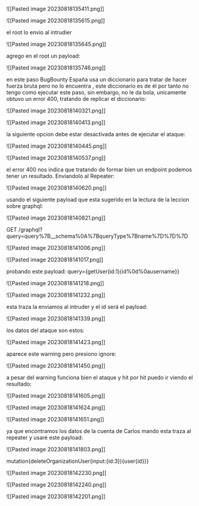 ![[Pasted image 20230818135411.png]]

![[Pasted image 20230818135615.png]]

el root lo envio al intrudier

![[Pasted image 20230818135645.png]]

agrego en el root un payload:

![[Pasted image 20230818135746.png]]

en este paso BugBounty España usa un diccionario para tratar de hacer fuerza bruta pero no lo encuentra , este diccionario es de él por tanto no tengo como ejecutar este paso, sin embargo, no le da bola, unicamente obtuvo un error 400, tratando de replicar el diccionario:


![[Pasted image 20230818140321.png]]

![[Pasted image 20230818140413.png]]

la siguiente opcion debe estar desactivada antes de ejecutar el ataque:

![[Pasted image 20230818140445.png]]

![[Pasted image 20230818140537.png]]

el error 400 nos indica que tratando de formar bien un endpoint podemos tener un resultado. Enviandolo al Repeater:

![[Pasted image 20230818140620.png]]


usando el siguiente payload que esta sugerido en la lectura de la leccion sobre graphql:

![[Pasted image 20230818140821.png]]

GET /graphql?query=query%7B__schema%0A%7BqueryType%7Bname%7D%7D%7D

![[Pasted image 20230818141006.png]]

![[Pasted image 20230818141017.png]]

probando este payload:
query={getUser(id:1){id%0d%0ausername}}

![[Pasted image 20230818141218.png]]

![[Pasted image 20230818141232.png]]

esta traza la enviamos al intruder y el id será el payload:

![[Pasted image 20230818141339.png]]

los datos del ataque son estos:

![[Pasted image 20230818141423.png]]

aparece este warning pero presiono ignore:

![[Pasted image 20230818141450.png]]

a pesar del warning funciona bien el ataque y hit por hit puedo ir viendo el resultado:

![[Pasted image 20230818141605.png]]

![[Pasted image 20230818141624.png]]


![[Pasted image 20230818141651.png]]

ya que encontramos los datos de la cuenta de Carlos mando esta traza al repeater y usaré este payload:

![[Pasted image 20230818141803.png]]

mutation{deleteOrganizationUser(input:{id:3}){user{id}}}

![[Pasted image 20230818142230.png]]

![[Pasted image 20230818142240.png]]



![[Pasted image 20230818142201.png]]

